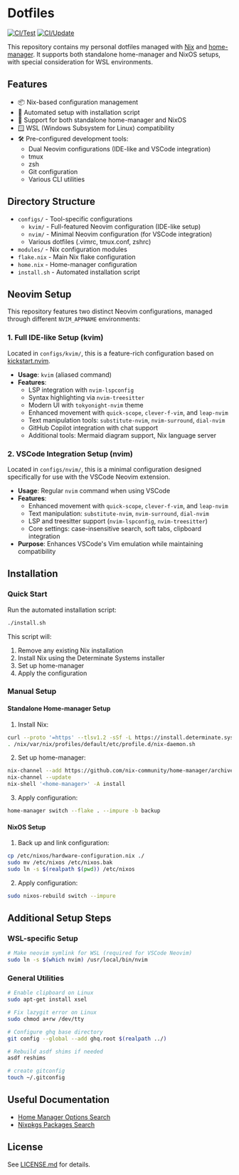 # Dotfiles

[![CI/Test](https://github.com/ymat19/dotfiles/actions/workflows/test.yml/badge.svg)](https://github.com/ymat19/dotfiles/actions/workflows/test.yml)
[![CI/Update](https://github.com/ymat19/dotfiles/actions/workflows/flake-update.yml/badge.svg)](https://github.com/ymat19/dotfiles/actions/workflows/flake-update.yml)

This repository contains my personal dotfiles managed with [Nix](https://nixos.org/) and [home-manager](https://github.com/nix-community/home-manager). It supports both standalone home-manager and NixOS setups, with special consideration for WSL environments.

## Features

- 📦 Nix-based configuration management
- 🔄 Automated setup with installation script
- 🐧 Support for both standalone home-manager and NixOS
- 🪟 WSL (Windows Subsystem for Linux) compatibility
- 🛠️ Pre-configured development tools:
  - Dual Neovim configurations (IDE-like and VSCode integration)
  - tmux
  - zsh
  - Git configuration
  - Various CLI utilities

## Directory Structure

- `configs/` - Tool-specific configurations
  - `kvim/` - Full-featured Neovim configuration (IDE-like setup)
  - `nvim/` - Minimal Neovim configuration (for VSCode integration)
  - Various dotfiles (.vimrc, tmux.conf, zshrc)
- `modules/` - Nix configuration modules
- `flake.nix` - Main Nix flake configuration
- `home.nix` - Home-manager configuration
- `install.sh` - Automated installation script

## Neovim Setup

This repository features two distinct Neovim configurations, managed through different `NVIM_APPNAME` environments:

### 1. Full IDE-like Setup (kvim)

Located in `configs/kvim/`, this is a feature-rich configuration based on [kickstart.nvim](https://github.com/nvim-lua/kickstart.nvim).

- **Usage**: `kvim` (aliased command)
- **Features**:
  - LSP integration with `nvim-lspconfig`
  - Syntax highlighting via `nvim-treesitter`
  - Modern UI with `tokyonight-nvim` theme
  - Enhanced movement with `quick-scope`, `clever-f-vim`, and `leap-nvim`
  - Text manipulation tools: `substitute-nvim`, `nvim-surround`, `dial-nvim`
  - GitHub Copilot integration with chat support
  - Additional tools: Mermaid diagram support, Nix language server

### 2. VSCode Integration Setup (nvim)

Located in `configs/nvim/`, this is a minimal configuration designed specifically for use with the VSCode Neovim extension.

- **Usage**: Regular `nvim` command when using VSCode
- **Features**:
  - Enhanced movement with `quick-scope`, `clever-f-vim`, and `leap-nvim`
  - Text manipulation: `substitute-nvim`, `nvim-surround`, `dial-nvim`
  - LSP and treesitter support (`nvim-lspconfig`, `nvim-treesitter`)
  - Core settings: case-insensitive search, soft tabs, clipboard integration
- **Purpose**: Enhances VSCode's Vim emulation while maintaining compatibility

## Installation

### Quick Start

Run the automated installation script:

```bash
./install.sh
```

This script will:

1. Remove any existing Nix installation
2. Install Nix using the Determinate Systems installer
3. Set up home-manager
4. Apply the configuration

### Manual Setup

#### Standalone Home-manager Setup

1. Install Nix:

```bash
curl --proto '=https' --tlsv1.2 -sSf -L https://install.determinate.systems/nix | sh -s -- install --no-confirm
. /nix/var/nix/profiles/default/etc/profile.d/nix-daemon.sh
```

2. Set up home-manager:

```bash
nix-channel --add https://github.com/nix-community/home-manager/archive/master.tar.gz home-manager
nix-channel --update
nix-shell '<home-manager>' -A install
```

3. Apply configuration:

```bash
home-manager switch --flake . --impure -b backup
```

#### NixOS Setup

1. Back up and link configuration:

```bash
cp /etc/nixos/hardware-configuration.nix ./
sudo mv /etc/nixos /etc/nixos.bak
sudo ln -s $(realpath $(pwd)) /etc/nixos
```

2. Apply configuration:

```bash
sudo nixos-rebuild switch --impure
```

## Additional Setup Steps

### WSL-specific Setup

```bash
# Make neovim symlink for WSL (required for VSCode Neovim)
sudo ln -s $(which nvim) /usr/local/bin/nvim
```

### General Utilities

```bash
# Enable clipboard on Linux
sudo apt-get install xsel

# Fix lazygit error on Linux
sudo chmod a+rw /dev/tty

# Configure ghq base directory
git config --global --add ghq.root $(realpath ../)

# Rebuild asdf shims if needed
asdf reshims

# create gitconfig
touch ~/.gitconfig
```

## Useful Documentation

- [Home Manager Options Search](https://home-manager-options.extranix.com/?query=&release=release-24.05)
- [Nixpkgs Packages Search](https://search.nixos.org/packages?channel=24.11&from=0&size=50&sort=relevance&type=packages&query=vimPlugins)

## License

See [LICENSE.md](LICENSE.md) for details.
